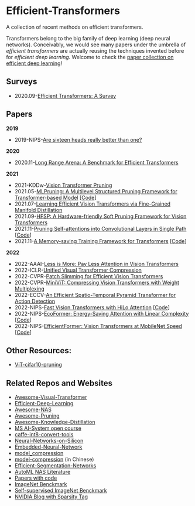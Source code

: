# Efficient-Transformers
A collection of recent methods on efficient transformers.

Transformers belong to the big family of deep learning (deep neural networks). Conceivably, we would see many papers under the umbrella of *efficient transformers* are actually reusing the techniques invented before for *efficient deep learning*. Welcome to check the [paper collection on efficient deep learning](https://github.com/MingSun-Tse/Efficient-Deep-Learning)!


## Surveys
- 2020.09-[Efficient Transformers: A Survey](https://arxiv.org/abs/2009.06732)

## Papers
**2019**
- 2019-NIPS-[Are sixteen heads really better than one?](https://arxiv.org/abs/1905.10650)


**2020**
- 2020.11-[Long Range Arena: A Benchmark for Efficient Transformers](https://arxiv.org/abs/2011.04006)


**2021**
- 2021-KDDw-[Vision Transformer Pruning](https://arxiv.org/abs/2104.08500)
- 2021.05-[MLPruning: A Multilevel Structured Pruning Framework for Transformer-based Model](https://arxiv.org/abs/2105.14636) [[Code](https://github.com/yaozhewei/MLPruning)]
- 2021.07-[Learning Efficient Vision Transformers via Fine-Grained Manifold Distillation]()
- 2021.09-[HFSP: A Hardware-friendly Soft Pruning Framework for Vision Transformers](https://openreview.net/forum?id=dhLChxJwgMR)
- 2021.11-[Pruning Self-attentions into Convolutional Layers in Single Path](https://arxiv.org/abs/2111.11802) [[Code](https://github.com/ziplab/SPViT)]
- 2021.11-[A Memory-saving Training Framework for Transformers](https://arxiv.org/abs/2111.11124) [[Code](https://github.com/ziplab/Mesa)]


**2022**
- 2022-AAAI-[Less is More: Pay Less Attention in Vision Transformers](https://arxiv.org/abs/2105.14217)
- 2022-ICLR-[Unified Visual Transformer Compression](https://openreview.net/forum?id=9jsZiUgkCZP)
- 2022-CVPR-[Patch Slimming for Efficient Vision Transformers](https://arxiv.org/abs/2106.02852)
- 2022-CVPR-[MiniViT: Compressing Vision Transformers with Weight Multiplexing](https://arxiv.org/abs/2204.07154)
- 2022-ECCV-[An Efficient Spatio-Temporal Pyramid Transformer for Action Detection](https://arxiv.org/abs/2207.10448)
- 2022-NIPS-[Fast Vision Transformers with HiLo Attention](https://arxiv.org/abs/2205.13213) [[Code](https://github.com/ziplab/LITv2)]
- 2022-NIPS-[EcoFormer: Energy-Saving Attention with Linear Complexity](https://arxiv.org/abs/2209.09004) [[Code](https://github.com/ziplab/EcoFormer)]
- 2022-NIPS-[EfficientFormer: Vision Transformers at MobileNet Speed](https://arxiv.org/abs/2206.01191) [[Code](https://github.com/snap-research/EfficientFormer)]

## Other Resources:
- [ViT-cifar10-pruning](https://github.com/Cydia2018/ViT-cifar10-pruning)

## Related Repos and Websites
- [Awesome-Visual-Transformer](https://github.com/dk-liang/Awesome-Visual-Transformer)
- [Efficient-Deep-Learning](https://github.com/MingSun-Tse/Efficient-Deep-Learning)
- [Awesome-NAS](https://github.com/D-X-Y/Awesome-NAS)
- [Awesome-Pruning](https://github.com/he-y/Awesome-Pruning)
- [Awesome-Knowledge-Distillation](https://github.com/FLHonker/Awesome-Knowledge-Distillation)
- [MS AI-System open course](https://github.com/microsoft/AI-System/tree/main/Lectures)
- [caffe-int8-convert-tools](https://github.com/BUG1989/caffe-int8-convert-tools)
- [Neural-Networks-on-Silicon](https://github.com/fengbintu/Neural-Networks-on-Silicon)
- [Embedded-Neural-Network](https://github.com/ZhishengWang/Embedded-Neural-Network)
- [model_compression](https://github.com/j-marple-dev/model_compression)
- [model-compression](https://github.com/666DZY666/model-compression) (in Chinese)
- [Efficient-Segmentation-Networks](https://github.com/xiaoyufenfei/Efficient-Segmentation-Networks)
- [AutoML NAS Literature](https://www.automl.org/automl/literature-on-neural-architecture-search/)
- [Papers with code](https://paperswithcode.com/task/network-pruning)
- [ImageNet Benckmark](https://paperswithcode.com/sota/image-classification-on-imagenet)
- [Self-supervised ImageNet Benckmark](https://paperswithcode.com/sota/self-supervised-image-classification-on)
- [NVIDIA Blog with Sparsity Tag](https://developer.nvidia.com/blog/tag/sparsity/) 
